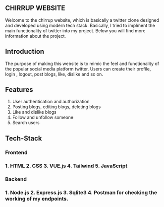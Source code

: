 ## CHIRRUP WEBSITE ##
Welcome to the chirrup website, which is basically a twitter clone designed and developed using modern tech stack. Basically, I tried to implment the main functionality of twitter into my project.
Below you will find more information about the project.

## Introduction ##
The purpose of making this website is to mimic the feel and functionality of the popular social media platform twitter.
Users can create their profile, login , logout, post blogs, like, dislike and so on.

## Features ##
1. User authentication and authorization
2. Posting blogs, editing blogs, deleting blogs
3. Like and dislike blogs
4. Follow and unfollow someone
5. Search users

## Tech-Stack ##
<h3> Frontend <h3> 
1. HTML
2. CSS
3. VUE.js
4. Tailwind
5. JavaScript
<h3> Backend <h3>
1. Node.js
2. Express.js
3. Sqlite3
4. Postman for checking the working of my endpoints.
